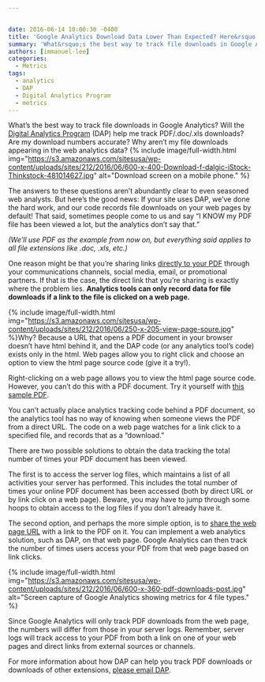 ```yaml
---


date: 2016-06-14 10:00:36 -0400
title: 'Google Analytics Download Data Lower Than Expected? Here&rsquo;s Why (And How to Fix It)'
summary: 'What&rsquo;s the best way to track file downloads in Google Analytics? Will the Digital Analytics Program&nbsp;(DAP) help me track PDF/.doc/.xls downloads? Are my download numbers accurate? Why aren&rsquo;t my file downloads appearing in the web analytics data? The answers to these questions aren&rsquo;t abundantly clear to even seasoned web analysts. But here&rsquo;s the good news\:'
authors: [immanuel-lee]
categories:
  - Metrics
tags:
  - analytics
  - DAP
  - Digital Analytics Program
  - metrics
---
```


What’s the best way to track file downloads in Google Analytics? Will the [Digital Analytics Program](https://www.WHATEVER/services/dap/) (DAP) help me track PDF/.doc/.xls downloads? Are my download numbers accurate? Why aren’t my file downloads appearing in the web analytics data? 
{% include image/full-width.html img="https://s3.amazonaws.com/sitesusa/wp-content/uploads/sites/212/2016/06/600-x-400-Download-f-dalgic-iStock-Thinkstock-481014627.jpg" alt="Download screen on a mobile phone." %} 

The answers to these questions aren’t abundantly clear to even seasoned web analysts. But here’s the good news: If your site uses DAP, we’ve done the hard work, and our code records file downloads on your web pages by default! That said, sometimes people come to us and say “I KNOW my PDF file has been viewed a lot, but the analytics don’t say that.”

_(We’ll use PDF as the example from now on, but everything said applies to all file extensions like .doc, .xls, etc.)_

One reason might be that you’re sharing links [directly to your PDF](https://twitter.com/algoritmic/status/740180482005045249) through your communications channels, social media, email, or promotional partners. If that is the case, the direct link that you’re sharing is exactly where the problem lies. **Analytics tools can only record data for file downloads if a link to the file is clicked on a web page.**


{% include image/full-width.html img="https://s3.amazonaws.com/sitesusa/wp-content/uploads/sites/212/2016/06/250-x-205-view-page-soure.jpg" %}Why? Because a URL that opens a PDF document in your browser doesn’t have html behind it, and the DAP code (or any analytics tool’s code) exists only in the html. Web pages allow you to right click and choose an option to view the html page source code (give it a try!).

Right-clicking on a web page allows you to view the html page source code. However, you can’t do this with a PDF document. Try it yourself with [this sample PDF](https://www.irs.gov/pub/irs-pdf/f1040.pdf).

You can’t actually place analytics tracking code behind a PDF document, so the analytics tool has no way of knowing when someone views the PDF from a direct URL. The code on a web page watches for a link click to a specified file, and records that as a “download.”

There are two possible solutions to obtain the data tracking the total number of times your PDF document has been viewed.

The first is to access the server log files, which maintains a list of all activities your server has performed. This includes the total number of times your online PDF document has been accessed (both by direct URL or by link click on a web page). Beware, you may have to jump through some hoops to obtain access to the log files if you don’t already have it.

The second option, and perhaps the more simple option, is to [share the web page URL](http://www.metmuseum.org/art/metpublications/American_Stories_Paintings_of_Everyday_Life_1765_1915?utm_source=Twitter&utm_medium=tweet&utm_content=20160605&utm_campaign=metpublications) with a link to the PDF on it. You can implement a web analytics solution, such as DAP, on that web page. Google Analytics can then track the number of times users access your PDF from that web page based on link clicks.


{% include image/full-width.html img="https://s3.amazonaws.com/sitesusa/wp-content/uploads/sites/212/2016/06/600-x-360-pdf-downloads-post.jpg" alt="Screen capture of Google Analytics showing metrics for 4 file types." %}

Since Google Analytics will only track PDF downloads from the web page, the numbers will differ from those in your server logs. Remember, server logs will track access to your PDF from both a link on one of your web pages and direct links from external sources or channels.

For more information about how DAP can help you track PDF downloads or downloads of other extensions, [please email DAP](mailto:dap@support.WHATEVER).
